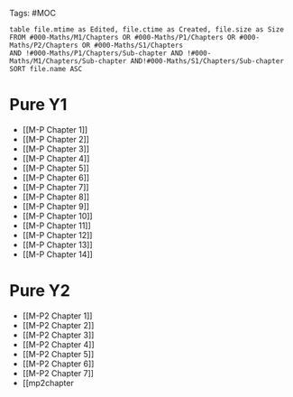 Tags: #MOC

```dataview
table file.mtime as Edited, file.ctime as Created, file.size as Size
FROM #000-Maths/M1/Chapters OR #000-Maths/P1/Chapters OR #000-Maths/P2/Chapters OR #000-Maths/S1/Chapters 
AND !#000-Maths/P1/Chapters/Sub-chapter AND !#000-Maths/M1/Chapters/Sub-chapter AND!#000-Maths/S1/Chapters/Sub-chapter 
SORT file.name ASC
```

# Pure Y1
- [[M-P Chapter 1]]
- [[M-P Chapter 2]]
- [[M-P Chapter 3]]
- [[M-P Chapter 4]]
- [[M-P Chapter 5]]
- [[M-P Chapter 6]]
- [[M-P Chapter 7]]
- [[M-P Chapter 8]]
- [[M-P Chapter 9]]
- [[M-P Chapter 10]]
- [[M-P Chapter 11]]
- [[M-P Chapter 12]]
- [[M-P Chapter 13]]
- [[M-P Chapter 14]]

# Pure Y2
- [[M-P2 Chapter 1]]
- [[M-P2 Chapter 2]]
- [[M-P2 Chapter 3]]
- [[M-P2 Chapter 4]]
- [[M-P2 Chapter 5]]
- [[M-P2 Chapter 6]]
- [[M-P2 Chapter 7]]
- [[mp2chapter